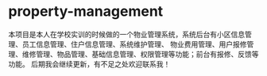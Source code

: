 # property-management
本项目是本人在学校实训的时候做的一个物业管理系统，系统后台有小区信息管理、员工信息管理、住户信息管理、系统维护管理、
物业费用管理、用户报修管理、维修管理、物品管理、基础信息管理、权限管理等功能；前台有报修、反馈等功能。
后期我会继续更新，有不足之处欢迎联系我！
